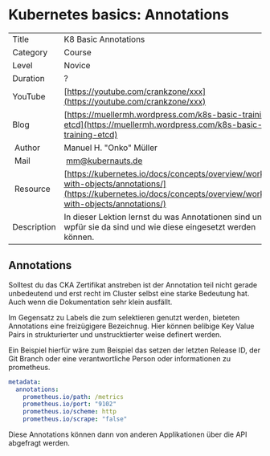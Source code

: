 # Kubernetes basics: Annotations

|||
|---|---|
| Title | K8 Basic Annotations |
| Category | Course |
| Level | Novice |
| Duration | ? |
| YouTube | [https://youtube.com/crankzone/xxx](https://youtube.com/crankzone/xxx) |
| Blog | [https://muellermh.wordpress.com/k8s-basic-training-etcd](https://muellermh.wordpress.com/k8s-basic-training-etcd)  |
| Author | Manuel H. "Onko" Müller |
| Mail | mm@kubernauts.de |
| Resource | [https://kubernetes.io/docs/concepts/overview/working-with-objects/annotations/](https://kubernetes.io/docs/concepts/overview/working-with-objects/annotations/) |
| Description | In dieser Lektion lernst du was Annotationen sind und wpfür sie da sind und wie diese eingesetzt werden können. |

## Annotations

Solltest du das CKA Zertifikat anstreben ist der Annotation teil nicht gerade unbedeutend und erst recht im Cluster selbst eine starke Bedeutung hat. Auch wenn die Dokumentation sehr klein ausfällt.

Im Gegensatz zu Labels die zum selektieren genutzt werden, bieteten Annotations eine freizügigere Bezeichnug. Hier können belibige Key Value Pairs in strukturierter und unstrucktierter weise definert werden.

Ein Beispiel hierfür wäre zum Beispiel das setzen der letzten Release ID, der Git Branch oder eine verantwortliche Person oder informationen zu prometheus.

```yaml
metadata:
  annotations:
    prometheus.io/path: /metrics
    prometheus.io/port: "9102"
    prometheus.io/scheme: http
    prometheus.io/scrape: "false"
```

Diese Annotations können dann von anderen Applikationen über die API abgefragt werden.